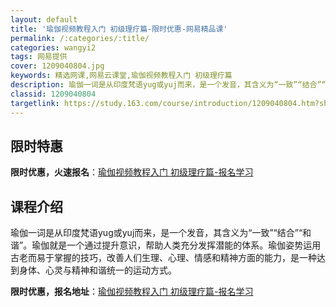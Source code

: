 ```yaml
---
layout: default
title: '瑜伽视频教程入门 初级理疗篇-限时优惠-网易精品课'
permalink: /:categories/:title/
categories: wangyi2
tags: 网易提供
cover: 1209040804.jpg
keywords: 精选网课,网易云课堂,瑜伽视频教程入门 初级理疗篇
description: 瑜伽一词是从印度梵语yug或yuj而来，是一个发音，其含义为“一致”“结合”“和谐”。瑜伽就是一个通过提升意识，帮助人类
classid: 1209040804
targetlink: https://study.163.com/course/introduction/1209040804.htm?share=1&shareId=1025206652&utm_campaign=share&utm_medium=iphoneShare&utm_source=&utm_u=1025206652
---
```


## 限时特惠

**限时优惠，火速报名**：[瑜伽视频教程入门 初级理疗篇-报名学习](https://study.163.com/course/introduction/1209040804.htm?share=1&shareId=1025206652&utm_campaign=share&utm_medium=iphoneShare&utm_source=&utm_u=1025206652)

## 课程介绍

瑜伽一词是从印度梵语yug或yuj而来，是一个发音，其含义为“一致”“结合”“和谐”。瑜伽就是一个通过提升意识，帮助人类充分发挥潜能的体系。瑜伽姿势运用古老而易于掌握的技巧，改善人们生理、心理、情感和精神方面的能力，是一种达到身体、心灵与精神和谐统一的运动方式。

**限时优惠，报名地址**：[瑜伽视频教程入门 初级理疗篇-报名学习](https://study.163.com/course/introduction/1209040804.htm?share=1&shareId=1025206652&utm_campaign=share&utm_medium=iphoneShare&utm_source=&utm_u=1025206652)

